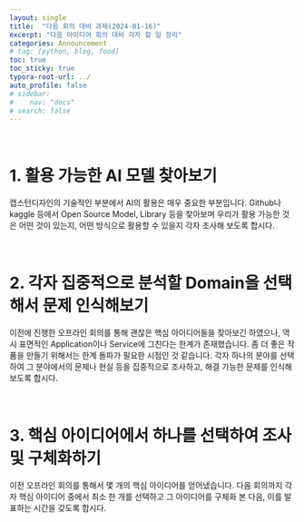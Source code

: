 ```yaml
---
layout: single
title:  "다음 회의 대비 과제(2024-01-16)"
excerpt: "다음 아이디어 회의 대비 각자 할 일 정리"
categories: Announcement
# tag: [python, blog, food]
toc: true
toc_sticky: true
typora-root-url: ../
auto_profile: false
# sidebar:
#    nav: "docs"
# search: false
---
```


<br/>

# 1. 활용 가능한 AI 모델 찾아보기

캡스턴디자인의 기술적인 부분에서 AI의 활용은 매우 중요한 부분입니다. Github나 kaggle 등에서 Open Source Model, Library 등을 찾아보며 우리가 활용 가능한 것은 어떤 것이 있는지, 어떤 방식으로 활용할 수 있을지 각자 조사해 보도록 합시다.

<br/>

# 2. 각자 집중적으로 분석할 Domain을 선택해서 문제 인식해보기

이전에 진행한 오프라인 회의를 통해 괜찮은 핵심 아이디어들을 찾아보긴 하였으나, 역시 표면적인 Application이나 Service에 그친다는 한계가 존재했습니다. 좀 더 좋은 작품을 만들기 위해서는 한계 돌파가 필요한 시점인 것 같습니다. 각자 하나의 분야를 선택하여 그 분야에서의 문제나 현실 등을 집중적으로 조사하고, 해결 가능한 문제를 인식해보도록 합시다.

<br/>

# 3. 핵심 아이디어에서 하나를 선택하여 조사 및 구체화하기

이전 오프라인 회의를 통해서 몇 개의 핵심 아이디어를 얻어냈습니다. 다음 회의까지 각자 핵심 아이디어 중에서 최소 한 개를 선택하고 그 아이디어를 구체화 본 다음, 이를 발표하는 시간을 갖도록 합시다.

<br/>

